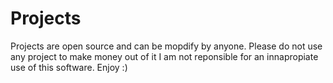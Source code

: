 # Projects
Projects are open source and can be mopdify by anyone.
Please do not use any project to make money out of it
I am not reponsible for an innapropiate use of this software.
Enjoy :)

